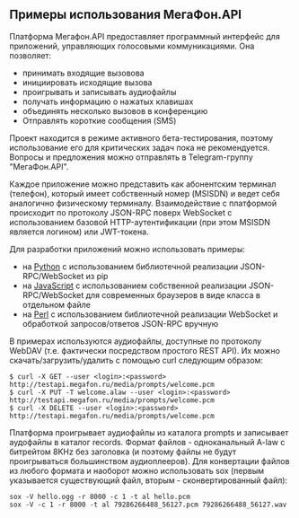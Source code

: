 Примеры использования МегаФон.API
---------------------------------

Платформа Мегафон.API предоставляет программный интерфейс для приложений, управляющих голосовыми коммуникациями. Она позволяет:

* принимать входящие вызовова
* инициировать исходящие вызова
* проигрывать и записывать аудиофайлы
* получать информацию о нажатых клавишах
* объединять несколько вызовов в конференцию
* Отправлять короткие сообщения (SMS)

Проект находится в режиме активного бета-тестирования, поэтому использование его для критических задач пока не рекомендуется. Вопросы и предложения можно отправлять в Telegram-группу "МегаФон.API".

Каждое приложение можно представить как абонентским терминал (телефон), который имеет собственный номер (MSISDN) и ведет себя аналогично физическому терминалу. Взаимодействие с платформой происходит по протоколу JSON-RPC поверх WebSocket c использованием базовой HTTP-аутентификации (при этом MSISDN является логином) или JWT-токена.

Для разработки приложений можно использовать примеры:

* на [Python](/python) с использованием библиотечной реализации JSON-RPC/WebSocket из pip
* на [JavaScript](/javascript) с использованием собственной реализации JSON-RPC/WebSocket для современных браузеров в виде класса в отдельном файле
* на [Perl](/perl) с использованием библиотечной реализации WebSocket и обработкой запросов/ответов JSON-RPC вручную

В примерах используются аудиофайлы, доступные по протоколу WebDAV (т.е. фактически посредством простого REST API). Их можно скачать/загрузить/удалить с помощью curl следующим образом:

```
$ curl -X GET --user <login>:<password> http://testapi.megafon.ru/media/prompts/welcome.pcm
$ curl -X PUT -T welcome.alaw --user <login>:<password> http://testapi.megafon.ru/media/prompts/welcome.pcm
$ curl -X DELETE --user <login>:<password> http://testapi.megafon.ru/media/prompts/welcome.pcm
```

Платформа проигрывает аудиофайлы из каталога prompts и записывает аудофайлы в каталог records. Формат файлов - одноканальный A-law с битрейтом 8KHz без заголовка (и поэтому файлы не будут проигрываться большинством аудиоплееров). Для конвертации файлов из любого формата и наоборот можно использовать sox (первым указывается существующий файл, вторым - сконвертированный файл):

```
sox -V hello.ogg -r 8000 -c 1 -t al hello.pcm
sox -V -c 1 -r 8000 -t al 79286266488_56127.pcm 79286266488_56127.wav
```
